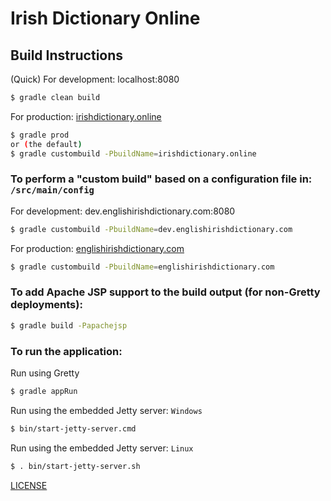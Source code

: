 Irish Dictionary Online
=======================
## Build Instructions
(Quick) For development: localhost:8080
```bash
$ gradle clean build
```
For production: [irishdictionary.online](http://irishdictionary.online)
```bash
$ gradle prod
or (the default)
$ gradle custombuild -PbuildName=irishdictionary.online
```
### To perform a "custom build" based on a configuration file in: `/src/main/config`
For development: dev.englishirishdictionary.com:8080
```bash
$ gradle custombuild -PbuildName=dev.englishirishdictionary.com
```
For production: [englishirishdictionary.com](http://englishirishdictionary.com)
```bash
$ gradle custombuild -PbuildName=englishirishdictionary.com
```
### To add Apache JSP support to the build output (for non-Gretty deployments):
```bash
$ gradle build -Papachejsp
```
### To run the application:
Run using Gretty
```bash
$ gradle appRun
```
Run using the embedded Jetty server: `Windows`
```bash
$ bin/start-jetty-server.cmd
```
Run using the embedded Jetty server: `Linux`
```bash
$ . bin/start-jetty-server.sh
```
[LICENSE](/blob/master/LICENSE)